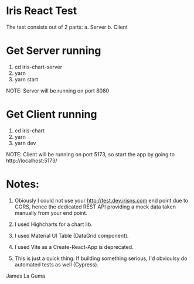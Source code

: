 # Iris React Test

The test consists out of 2 parts:
a. Server
b. Client

# Get Server running

1. cd iris-chart-server
2. yarn
3. yarn start

NOTE: Server will be running on port 8080

# Get Client running

1. cd iris-chart
2. yarn
3. yarn dev

NOTE: Client will be running on port 5173, so start the app by going to http://localhost:5173/

# Notes:

1. Obiously I could not use your http://test.dev.irisns.com end point due to CORS,
   hence the dedicated REST API providing a mock data taken manually from your end point.

2. I used Highcharts for a chart lib.

3. I used Material UI Table (DataGrid component).

4. I used Vite as a Create-React-App is deprecated.

5. This is just a quick thing. If building something serious, I'd obvioulsy do automated tests as well (Cypress).

James La Guma
